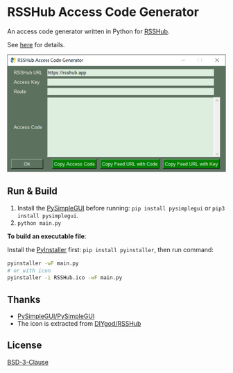 # RSSHub Access Code Generator

An access code generator written in Python for [RSSHub](https://github.com/DIYgod/RSSHub).

See [here](https://docs.rsshub.app/install/#pei-zhi-fang-wen-kong-zhi-pei-zhi) for details.

![screenshot_1](./assets/screenshot_1.png)

## Run & Build

1. Install the [PySimpleGUI](https://github.com/PySimpleGUI/PySimpleGUI) before running: `pip install pysimplegui` or `pip3 install pysimplegui`.
2. `python main.py`

**To build an executable file**:

Install the [PyInstaller](https://pypi.org/project/pyinstaller/) first: `pip install pyinstaller`, then run command: 

```bash
pyinstaller -wF main.py
# or with icon
pyinstaller -i RSSHub.ico -wF main.py
```

## Thanks

- [PySimpleGUI/PySimpleGUI](https://github.com/PySimpleGUI/PySimpleGUI)
- The icon is extracted from [DIYgod/RSSHub](https://github.com/DIYgod/RSSHub)

## License

[BSD-3-Clause](./LICENSE)